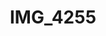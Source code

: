 ---
pid: '136'
layout: photos
title: IMG_4255
filename: IMG_4281.jpg
caption: 
previous_pid: '135'
next_pid: '137'
permalink: "/photos/136.html"
---
